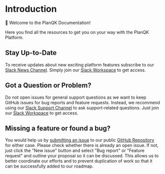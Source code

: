 # Introduction

:wave: Welcome to the PlanQK Documentation!

Here you find all the resources to get you on your way with the PlanQK Platform. 


## Stay Up-to-Date

To receive updates about new exciting platform features subscribe to our [Slack News Channel](https://planqk-platform.slack.com/archives/C03J84N4A4Q).
Simply join our [Slack Workspace](https://join.slack.com/t/planqk-platform/shared_invite/zt-1b4899wqr-xqOYLSCr8KqYkREi251NxQ) to get access.

## Got a Question or Problem?

Do not open issues for general support questions as we want to keep GitHub issues for bug reports and feature requests.
Instead, we recommend using our [Slack Support Channel](https://planqk-platform.slack.com/archives/C03HLMQBSSG) to ask support-related questions.
Just join our [Slack Workspace](https://join.slack.com/t/planqk-platform/shared_invite/zt-1b4899wqr-xqOYLSCr8KqYkREi251NxQ) to get access.

## Missing a feature or found a bug?

You would help us by [submitting an issue](https://github.com/PlanQK/platform/issues) to our public [GitHub Repository](https://github.com/PlanQK/platform) for either case.
Please check whether there is already an open issue. If not, just click the "New issue" button and select "Bug report" or "Feature request" and outline your proposal so it can be discussed.
This allows us to better coordinate our efforts and to prevent duplication of work so that it can be successfully added to our roadmap.
